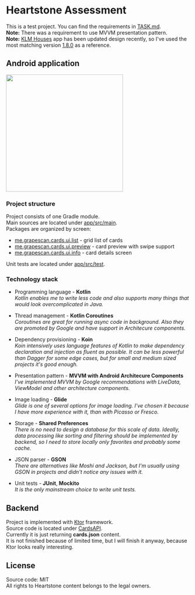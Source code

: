 # Heartstone Assessment

This is a test project. You can find the requirements in [TASK.md](TASK.md).  
**Note:** There was a requirement to use MVVM presentation pattern.  
**Note:** [KLM Houses](https://play.google.com/store/apps/details?id=com.klm.mobile.houses) app has been updated design recently, so I've used the most matching version [1.8.0](https://www.apkmonk.com/download-app/com.klm.mobile.houses/2_com.klm.mobile.houses_2016-10-07.apk/) as a reference.

## Android application

<p float="left">
  <img src="/Cards/img/demo.gif?raw=true" width="320" />
</p>

### Project structure
Project consists of one Gradle module.  
Main sources are located under [app/src/main](Cards/app/src/main).  
Packages are organized by screen:
* [me.grapescan.cards.ui.list](Cards/app/src/main/java/me/grapescan/cards/ui/list) - grid list of cards
* [me.grapescan.cards.ui.preview](Cards/app/src/main/java/me/grapescan/cards/ui/preview) - card preview with swipe support
* [me.grapescan.cards.ui.info](Cards/app/src/main/java/me/grapescan/cards/ui/info) - card details screen
  
Unit tests are located under [app/src/test](Cards/app/src/test/java/me/grapescan/cards).

### Technology stack
* Programming language - **Kotlin**  
*Kotlin enables me to write less code and also supports many things that would look overcomplicated in Java.*

* Thread management - **Kotlin Coroutines**  
*Coroutines are great for running async code in background. Also they are promoted by Google and have support in Architecure components.*

* Dependency provisioning - **Koin**  
*Koin intensively uses language features of Kotlin to make dependency declaration and injection as fluent as possible. It can be less powerful than Dagger for some edge cases, but for small and medium sized projects it's good enough.*

* Presentation pattern - **MVVM with Android Architecure Components**  
*I've implemented MVVM by Google recommendations with LiveData, ViewModel and other architecture components.*

* Image loading - **Glide**  
*Glide is one of several options for image loading. I've chosen it because I have more experience with it, than with Picasso or Fresco.*

* Storage - **Shared Preferences**  
*There is no need to design a database for this scale of data. Ideally, data processing like sorting and filtering should be implemented by backend, so I need to store locally only favorites and probably some cache.*

* JSON parser - **GSON**  
*There are alternatives like Moshi and Jackson, but I'm usually using GSON in projects and didn't notice any issues with it.*

* Unit tests - **JUnit**, **Mockito**  
*It is the only mainstream choice to write unit tests.*


## Backend
Project is implemented with [Ktor](https://ktor.io/) framework.  
Source code is located under [CardsAPI](CardsApi).  
Currently it is just returning **cards.json** content.  
It is not finished because of limited time, but I will finish it anyway, because Ktor looks really interesting.

License
----

Source code: MIT  
All rights to Heartstone content belongs to the legal owners.
